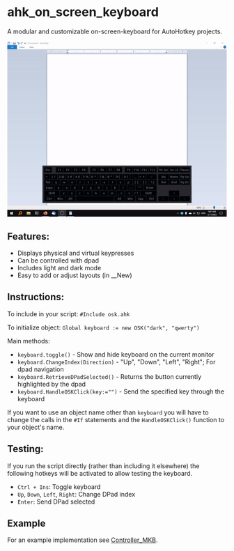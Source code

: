 # ahk_on_screen_keyboard

A modular and customizable on-screen-keyboard for AutoHotkey projects.

![demonstration](./demonstration.gif)

## Features:
  * Displays physical and virtual keypresses
  * Can be controlled with dpad
  * Includes light and dark mode
  * Easy to add or adjust layouts (in __New)

## Instructions:

To include in your script: `#Include osk.ahk`

To initialize object: `Global keyboard := new OSK("dark", "qwerty")`

Main methods:
* `keyboard.toggle()` - Show and hide keyboard on the current monitor
* `keyboard.ChangeIndex(Direction)` - "Up", "Down", "Left", "Right"; For dpad navigation
* `keyboard.RetrieveDPadSelected()` - Returns the button currently highlighted by the dpad
* `keyboard.HandleOSKClick(key:="")` - Send the specified key through the keyboard

If you want to use an object name other than `keyboard` you will have to change the calls in the `#If` statements and the `HandleOSKClick()` function to your object's name.

## Testing:

If you run the script directly (rather than including it elsewhere) the following hotkeys will be activated to allow testing the keyboard.
* `Ctrl + Ins`: Toggle keyboard
* `Up`, `Down`, `Left`, `Right`: Change DPad index
* `Enter`: Send DPad selected

## Example

For an example implementation see [Controller_MKB](https://github.com/henrystern/controller_mkb).
